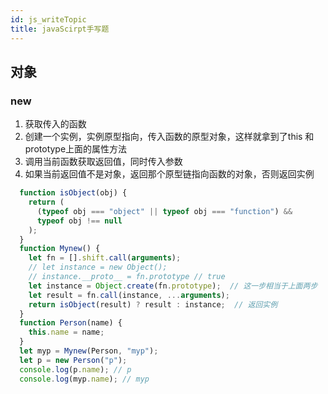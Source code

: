 ```yaml
---
id: js_writeTopic
title: javaScirpt手写题
---
```


## 对象

### new
1. 获取传入的函数
2. 创建一个实例，实例原型指向，传入函数的原型对象，这样就拿到了this 和 prototype上面的属性方法
3. 调用当前函数获取返回值，同时传入参数
4. 如果当前返回值不是对象，返回那个原型链指向函数的对象，否则返回实例
```js
  function isObject(obj) {
    return (
      (typeof obj === "object" || typeof obj === "function") &&
      typeof obj !== null
    );
  }
  function Mynew() {
    let fn = [].shift.call(arguments);
    // let instance = new Object();
    // instance.__proto__ = fn.prototype // true
    let instance = Object.create(fn.prototype);  // 这一步相当于上面两步
    let result = fn.call(instance, ...arguments);
    return isObject(result) ? result : instance;  // 返回实例
  }
  function Person(name) {
    this.name = name;
  }
  let myp = Mynew(Person, "myp");
  let p = new Person("p");
  console.log(p.name); // p
  console.log(myp.name); // myp
```